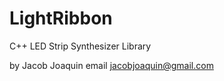 LightRibbon
===========

C++ LED Strip Synthesizer Library

by Jacob Joaquin
email jacobjoaquin@gmail.com
